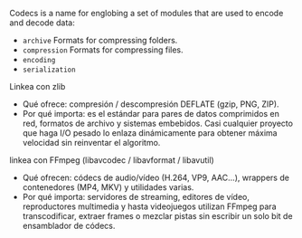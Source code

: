 Codecs is a name for englobing a set of modules that are used to encode and decode data:

- `archive` Formats for compressing folders.
- `compression` Formats for compressing files.
- `encoding`
- `serialization`


Linkea con zlib
- Qué ofrece: compresión / descompresión DEFLATE (gzip, PNG, ZIP).
- Por qué importa: es el estándar para pares de datos comprimidos en red, formatos de archivo y sistemas embebidos. Casi cualquier proyecto que haga I/O pesado lo enlaza dinámicamente para obtener máxima velocidad sin reinventar el algoritmo.

linkea con FFmpeg (libavcodec / libavformat / libavutil)
- Qué ofrecen: códecs de audio/vídeo (H.264, VP9, AAC…), wrappers de contenedores (MP4, MKV) y utilidades varias.
- Por qué importa: servidores de streaming, editores de vídeo, reproductores multimedia y hasta videojuegos utilizan FFmpeg para transcodificar, extraer frames o mezclar pistas sin escribir un solo bit de ensamblador de códecs.

